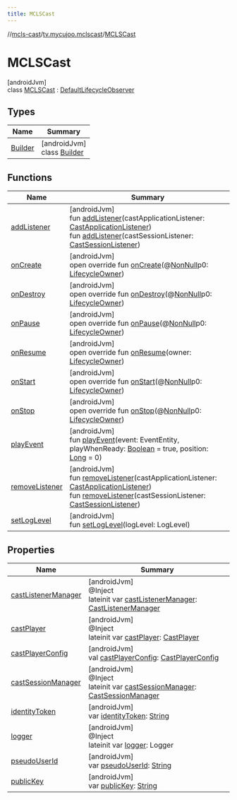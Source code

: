 ```yaml
---
title: MCLSCast
---
```

//[mcls-cast](../../../index.html)/[tv.mycujoo.mclscast](../index.html)/[MCLSCast](index.html)



# MCLSCast



[androidJvm]\
class [MCLSCast](index.html) : [DefaultLifecycleObserver](https://developer.android.com/reference/kotlin/androidx/lifecycle/DefaultLifecycleObserver.html)



## Types


| Name | Summary |
|---|---|
| [Builder](-builder/index.html) | [androidJvm]<br>class [Builder](-builder/index.html) |


## Functions


| Name | Summary |
|---|---|
| [addListener](add-listener.html) | [androidJvm]<br>fun [addListener](add-listener.html)(castApplicationListener: [CastApplicationListener](../../tv.mycujoo.mclscast.manager/-cast-application-listener/index.html))<br>fun [addListener](add-listener.html)(castSessionListener: [CastSessionListener](../../tv.mycujoo.mclscast.manager/-cast-session-listener/index.html)) |
| [onCreate](../../tv.mycujoo.mclscast.player/-m-c-l-s-cast-player/index.html#139941652%2FFunctions%2F-52010099) | [androidJvm]<br>open override fun [onCreate](../../tv.mycujoo.mclscast.player/-m-c-l-s-cast-player/index.html#139941652%2FFunctions%2F-52010099)(@[NonNull](https://developer.android.com/reference/kotlin/androidx/annotation/NonNull.html)p0: [LifecycleOwner](https://developer.android.com/reference/kotlin/androidx/lifecycle/LifecycleOwner.html)) |
| [onDestroy](../../tv.mycujoo.mclscast.player/-m-c-l-s-cast-player/index.html#1057561704%2FFunctions%2F-52010099) | [androidJvm]<br>open override fun [onDestroy](../../tv.mycujoo.mclscast.player/-m-c-l-s-cast-player/index.html#1057561704%2FFunctions%2F-52010099)(@[NonNull](https://developer.android.com/reference/kotlin/androidx/annotation/NonNull.html)p0: [LifecycleOwner](https://developer.android.com/reference/kotlin/androidx/lifecycle/LifecycleOwner.html)) |
| [onPause](../../tv.mycujoo.mclscast.player/-m-c-l-s-cast-player/index.html#187777572%2FFunctions%2F-52010099) | [androidJvm]<br>open override fun [onPause](../../tv.mycujoo.mclscast.player/-m-c-l-s-cast-player/index.html#187777572%2FFunctions%2F-52010099)(@[NonNull](https://developer.android.com/reference/kotlin/androidx/annotation/NonNull.html)p0: [LifecycleOwner](https://developer.android.com/reference/kotlin/androidx/lifecycle/LifecycleOwner.html)) |
| [onResume](on-resume.html) | [androidJvm]<br>open override fun [onResume](on-resume.html)(owner: [LifecycleOwner](https://developer.android.com/reference/kotlin/androidx/lifecycle/LifecycleOwner.html)) |
| [onStart](../../tv.mycujoo.mclscast.player/-m-c-l-s-cast-player/index.html#1240777104%2FFunctions%2F-52010099) | [androidJvm]<br>open override fun [onStart](../../tv.mycujoo.mclscast.player/-m-c-l-s-cast-player/index.html#1240777104%2FFunctions%2F-52010099)(@[NonNull](https://developer.android.com/reference/kotlin/androidx/annotation/NonNull.html)p0: [LifecycleOwner](https://developer.android.com/reference/kotlin/androidx/lifecycle/LifecycleOwner.html)) |
| [onStop](../../tv.mycujoo.mclscast.player/-m-c-l-s-cast-player/index.html#487071706%2FFunctions%2F-52010099) | [androidJvm]<br>open override fun [onStop](../../tv.mycujoo.mclscast.player/-m-c-l-s-cast-player/index.html#487071706%2FFunctions%2F-52010099)(@[NonNull](https://developer.android.com/reference/kotlin/androidx/annotation/NonNull.html)p0: [LifecycleOwner](https://developer.android.com/reference/kotlin/androidx/lifecycle/LifecycleOwner.html)) |
| [playEvent](play-event.html) | [androidJvm]<br>fun [playEvent](play-event.html)(event: EventEntity, playWhenReady: [Boolean](https://kotlinlang.org/api/latest/jvm/stdlib/kotlin/-boolean/index.html) = true, position: [Long](https://kotlinlang.org/api/latest/jvm/stdlib/kotlin/-long/index.html) = 0) |
| [removeListener](remove-listener.html) | [androidJvm]<br>fun [removeListener](remove-listener.html)(castApplicationListener: [CastApplicationListener](../../tv.mycujoo.mclscast.manager/-cast-application-listener/index.html))<br>fun [removeListener](remove-listener.html)(castSessionListener: [CastSessionListener](../../tv.mycujoo.mclscast.manager/-cast-session-listener/index.html)) |
| [setLogLevel](set-log-level.html) | [androidJvm]<br>fun [setLogLevel](set-log-level.html)(logLevel: LogLevel) |


## Properties


| Name | Summary |
|---|---|
| [castListenerManager](cast-listener-manager.html) | [androidJvm]<br>@Inject<br>lateinit var [castListenerManager](cast-listener-manager.html): [CastListenerManager](../../tv.mycujoo.mclscast.manager/-cast-listener-manager/index.html) |
| [castPlayer](cast-player.html) | [androidJvm]<br>@Inject<br>lateinit var [castPlayer](cast-player.html): [CastPlayer](../../tv.mycujoo.mclscast.player/-cast-player/index.html) |
| [castPlayerConfig](cast-player-config.html) | [androidJvm]<br>val [castPlayerConfig](cast-player-config.html): [CastPlayerConfig](../../tv.mycujoo.mclscast.config/-cast-player-config/index.html) |
| [castSessionManager](cast-session-manager.html) | [androidJvm]<br>@Inject<br>lateinit var [castSessionManager](cast-session-manager.html): [CastSessionManager](../../tv.mycujoo.mclscast.manager/-cast-session-manager/index.html) |
| [identityToken](identity-token.html) | [androidJvm]<br>var [identityToken](identity-token.html): [String](https://kotlinlang.org/api/latest/jvm/stdlib/kotlin/-string/index.html) |
| [logger](logger.html) | [androidJvm]<br>@Inject<br>lateinit var [logger](logger.html): Logger |
| [pseudoUserId](pseudo-user-id.html) | [androidJvm]<br>var [pseudoUserId](pseudo-user-id.html): [String](https://kotlinlang.org/api/latest/jvm/stdlib/kotlin/-string/index.html) |
| [publicKey](public-key.html) | [androidJvm]<br>var [publicKey](public-key.html): [String](https://kotlinlang.org/api/latest/jvm/stdlib/kotlin/-string/index.html) |

